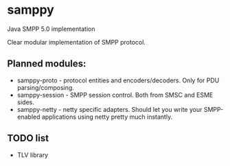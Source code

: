 # samppy

Java SMPP 5.0 implementation

Clear modular implementation of SMPP protocol.

## Planned modules:
- samppy-proto - protocol entities and encoders/decoders. Only for PDU parsing/composing.
- samppy-session - SMPP session control. Both from SMSC and ESME sides.
- samppy-netty - netty specific adapters. Should let you write your SMPP-enabled applications using netty pretty much instantly.

## TODO list
- TLV library